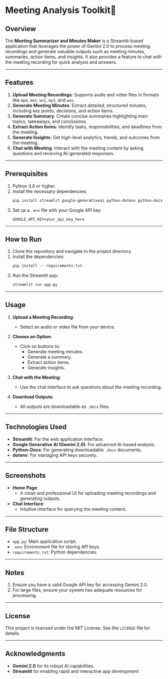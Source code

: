 # Meeting Analysis Toolkit🔄

## Overview

The **Meeting Summarizer and Minutes Maker** is a Streamlit-based application that leverages the power of Gemini 2.0 to process meeting recordings and generate valuable outputs such as meeting minutes, summaries, action items, and insights. It also provides a feature to chat with the meeting recording for quick analysis and answers.

---

## Features

1. **Upload Meeting Recordings**: Supports audio and video files in formats like `mp4`, `mov`, `avi`, `mp3`, and `wav`.
2. **Generate Meeting Minutes**: Extract detailed, structured minutes, including key points, decisions, and action items.
3. **Generate Summary**: Create concise summaries highlighting main topics, takeaways, and conclusions.
4. **Extract Action Items**: Identify tasks, responsibilities, and deadlines from the meeting.
5. **Generate Insights**: Get high-level analytics, trends, and outcomes from the meeting.
6. **Chat with Meeting**: Interact with the meeting content by asking questions and receiving AI-generated responses.

---

## Prerequisites

1. Python 3.8 or higher.
2. Install the necessary dependencies:
    ```bash
    pip install streamlit google-generativeai python-dotenv python-docx
    ```
3. Set up a `.env` file with your Google API key:
    ```
    GOOGLE_API_KEY=your_api_key_here
    ```

---

## How to Run

1. Clone the repository and navigate to the project directory.
2. Install the dependencies:
    ```bash
    pip install -r requirements.txt
    ```
3. Run the Streamlit app:
    ```bash
    streamlit run app.py
    ```

---

## Usage

1. **Upload a Meeting Recording**:
    - Select an audio or video file from your device.

2. **Choose an Option**:
    - Click on buttons to:
        - Generate meeting minutes.
        - Generate a summary.
        - Extract action items.
        - Generate insights.

3. **Chat with the Meeting**:
    - Use the chat interface to ask questions about the meeting recording.

4. **Download Outputs**:
    - All outputs are downloadable as `.docx` files.

---

## Technologies Used

- **Streamlit**: For the web application interface.
- **Google Generative AI (Gemini 2.0)**: For advanced AI-based analysis.
- **Python-Docx**: For generating downloadable `.docx` documents.
- **dotenv**: For managing API keys securely.

---

## Screenshots

- **Home Page**:
    - A clean and professional UI for uploading meeting recordings and generating outputs.
- **Chat Interface**:
    - Intuitive interface for querying the meeting content.

---

## File Structure

- `app.py`: Main application script.
- `.env`: Environment file for storing API keys.
- `requirements.txt`: Python dependencies.

---

## Notes

1. Ensure you have a valid Google API key for accessing Gemini 2.0.
2. For large files, ensure your system has adequate resources for processing.

---

## License

This project is licensed under the MIT License. See the `LICENSE` file for details.

---

## Acknowledgments

- **Gemini 2.0** for its robust AI capabilities.
- **Streamlit** for enabling rapid and interactive app development.
